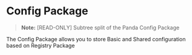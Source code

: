 # Config Package

> **Note:** [READ-ONLY] Subtree split of the Panda Config Package

The Config Package allows you to store Basic and Shared configuration based on Registry Package
